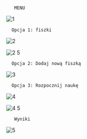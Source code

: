        MENU
![1](https://github.com/user-attachments/assets/3cb3bc4a-86d1-4981-b490-735d36a1b707)

      Opcja 1: fiszki
![2](https://github.com/user-attachments/assets/62cd6d51-de87-421e-b62d-05aacffce158)

![2 5](https://github.com/user-attachments/assets/df399fb5-44d5-4bc3-acfb-2e642e40a50f)
    
      Opcja 2: Dodaj nową fiszką
     
![3](https://github.com/user-attachments/assets/3dbd6f07-6c8f-4ba3-85ad-dfc79497fc3a)
     
      Opcja 3: Rozpocznij naukę
     
![4](https://github.com/user-attachments/assets/e5ebaf08-a4e9-46f6-85df-45fc194a1310)

![4 5](https://github.com/user-attachments/assets/a817c443-4202-4963-9a62-092d18a027db)
      
       Wyniki
     
![5](https://github.com/user-attachments/assets/e9fed0db-1315-4cc3-91bb-3d03703385f4)


